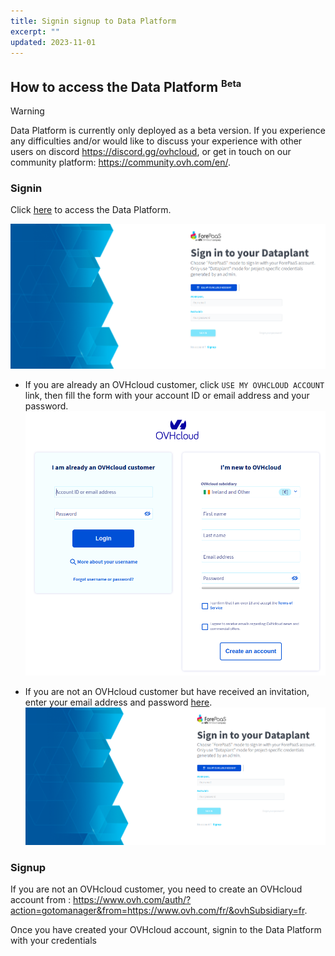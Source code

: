 ```yaml
---
title: Signin signup to Data Platform
excerpt: ""
updated: 2023-11-01
---
```


## How to access the Data Platform <sup><small>Beta</small></sup>

> [!warning]
>
> Data Platform is currently only deployed as a beta version. If you experience any difficulties and/or would like to discuss your experience with other users on discord <https://discord.gg/ovhcloud>, or get in touch on our community platform: <https://community.ovh.com/en/>.
> 

### Signin

Click [here](https://hq-fp.dataintegration.ovh.net) to access the Data Platform.

![Data PLatform Connect](images/data_platform_connect.png)

- If you are already an OVHcloud customer, click `USE MY OVHCLOUD ACCOUNT` link, then fill the form with your account ID or email address and your password.
![OVHcloud Connect](images/ovhcloud-connect.png)

- If you are not an OVHcloud customer but have received an invitation, enter your email address and password [here](https://hq-fp.dataintegration.ovh.net).
![Data PLatform Connect](images/data_platform_connect.png)

### Signup

If you are not an OVHcloud customer, you need to create an OVHcloud account from : <https://www.ovh.com/auth/?action=gotomanager&from=https://www.ovh.com/fr/&ovhSubsidiary=fr>.

Once you have created your OVHcloud account, signin to the Data Platform with your credentials